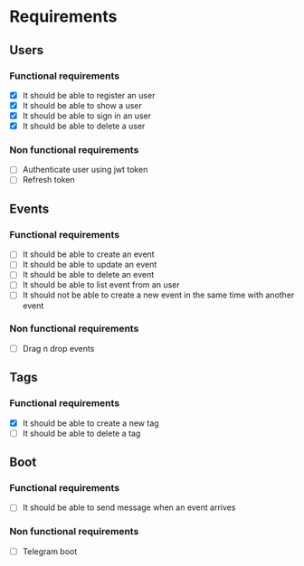 # Requirements

## Users

### Functional requirements

- [x] It should be able to register an user
- [x] It should be able to show a user
- [x] It should be able to sign in an user
- [x] It should be able to delete a user

### Non functional requirements

- [ ] Authenticate user using jwt token
- [ ] Refresh token

## Events

### Functional requirements

- [ ] It should be able to create an event
- [ ] It should be able to update an event
- [ ] It should be able to delete an event
- [ ] It should be able to list event from an user
- [ ] It should not be able to create a new event in the same time with another event

### Non functional requirements

- [ ] Drag n drop events

## Tags

### Functional requirements

- [x] It should be able to create a new tag
- [ ] It should be able to delete a tag

## Boot

### Functional requirements

- [ ] It should be able to send message when an event arrives

### Non functional requirements

- [ ] Telegram boot
